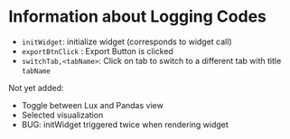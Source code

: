 # Information about Logging Codes
- `initWidget`: initialize widget (corresponds to widget call)
- `exportBtnClick` : Export Button is clicked
- `switchTab,<tabName>`: Click on tab to switch to a different tab with title `tabName`

Not yet added:
- Toggle between Lux and Pandas view
- Selected visualization
- BUG: initWidget triggered twice when rendering widget